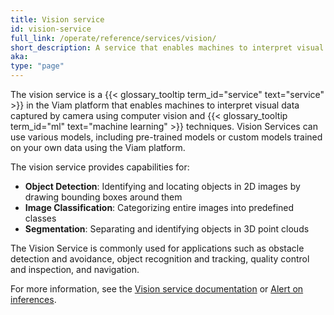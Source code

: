 ```yaml
---
title: Vision service
id: vision-service
full_link: /operate/reference/services/vision/
short_description: A service that enables machines to interpret visual data from cameras using computer vision and machine learning.
aka:
type: "page"
---
```


The vision service is a {{< glossary_tooltip term_id="service" text="service" >}} in the Viam platform that enables machines to interpret visual data captured by camera using computer vision and {{< glossary_tooltip term_id="ml" text="machine learning" >}} techniques.
Vision Services can use various models, including pre-trained models or custom models trained on your own data using the Viam platform.

The vision service provides capabilities for:

- **Object Detection**: Identifying and locating objects in 2D images by drawing bounding boxes around them
- **Image Classification**: Categorizing entire images into predefined classes
- **Segmentation**: Separating and identifying objects in 3D point clouds

The Vision Service is commonly used for applications such as obstacle detection and avoidance, object recognition and tracking, quality control and inspection, and navigation.

For more information, see the [Vision service documentation](/operate/reference/services/vision/) or [Alert on inferences](/data-ai/ai/alert/).
